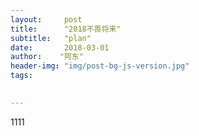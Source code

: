 ```yaml
---
layout:     post
title:      "2018不畏将来"
subtitle:   "plan"
date:       2018-03-01 
author:    "阿东"
header-img: "img/post-bg-js-version.jpg"
tags:

 
---
```

1111
